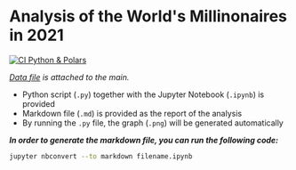 # Analysis of the World's Millinonaires in 2021
[![CI Python & Polars](https://github.com/nogibjj/zihan_descriptive_stats_project/actions/workflows/main.yml/badge.svg)](https://github.com/nogibjj/zihan_descriptive_stats_project/actions/workflows/main.yml)

*[Data file](https://github.com/nogibjj/zihan_descriptive_stats_project/blob/main/Billionaire_2021.csv) is attached to the main.*

* Python script (`.py`) together with the Jupyter Notebook (`.ipynb`) is provided
* Markdown file (`.md`) is provided as the report of the analysis
* By running the `.py` file, the graph (`.png`) will be generated automatically

*__In order to generate the markdown file, you can run the following code:__*
```bash
jupyter nbconvert --to markdown filename.ipynb
```
